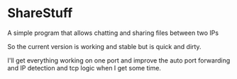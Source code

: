# ShareStuff
A simple program that allows chatting and sharing files between two IPs

So the current version is working and stable but is quick and dirty.

I'll get everything working on one port and improve the auto port forwarding and IP detection and tcp logic when I get some time.
